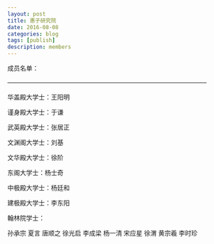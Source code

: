 ```yaml
---
layout: post
title: 惠子研究院
date: 2016-08-08
categories: blog
tags: [publish]
description: members
---
```






成员名单：

————————————————————————————————


华盖殿大学士：王阳明

谨身殿大学士：于谦

武英殿大学士：张居正

文渊阁大学士：刘基

文华殿大学士：徐阶

东阁大学士：杨士奇

中极殿大学士：杨廷和

建极殿大学士：李东阳

翰林院学士：

孙承宗 夏言 唐顺之 徐光启 李成梁
杨一清 宋应星 徐渭 黄宗羲 李时珍

